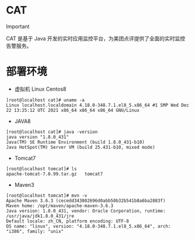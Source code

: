 # CAT

> [!important]
>
> CAT 是基于 Java 开发的实时应用监控平台，为美团点评提供了全面的实时监控告警服务。

# 部署环境

- 虚拟机 Linux Centos8

```
[root@localhost cat]# uname -a
Linux localhost.localdomain 4.18.0-348.7.1.el8_5.x86_64 #1 SMP Wed Dec 22 13:25:12 UTC 2021 x86_64 x86_64 x86_64 GNU/Linux
```

- JAVA8

```
[root@localhost cat]# java -version
java version "1.8.0_431"
Java(TM) SE Runtime Environment (build 1.8.0_431-b10)
Java HotSpot(TM) Server VM (build 25.431-b10, mixed mode)
```

- Tomcat7

```
[root@localhost tomcat]# ls
apache-tomcat-7.0.99.tar.gz   tomcat7
```

- Maven3

```
[root@localhost tomcat]# mvn -v
Apache Maven 3.6.3 (cecedd343002696d0abb50b32b541b8a6ba2883f)
Maven home: /opt/maven/apache-maven-3.6.3
Java version: 1.8.0_431, vendor: Oracle Corporation, runtime: /usr/java/jdk1.8.0_431/jre
Default locale: zh_CN, platform encoding: UTF-8
OS name: "linux", version: "4.18.0-348.7.1.el8_5.x86_64", arch: "i386", family: "unix"
```

